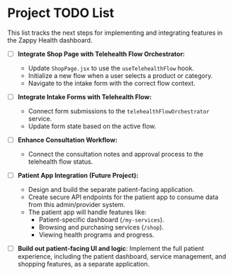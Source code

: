 # Project TODO List

This list tracks the next steps for implementing and integrating features in the Zappy Health dashboard.

- [ ] **Integrate Shop Page with Telehealth Flow Orchestrator:**
  - Update `ShopPage.jsx` to use the `useTelehealthFlow` hook.
  - Initialize a new flow when a user selects a product or category.
  - Navigate to the intake form with the correct flow context.

- [ ] **Integrate Intake Forms with Telehealth Flow:**
  - Connect form submissions to the `telehealthFlowOrchestrator` service.
  - Update form state based on the active flow.

- [ ] **Enhance Consultation Workflow:**
  - Connect the consultation notes and approval process to the telehealth flow status.

- [ ] **Patient App Integration (Future Project):**
  - Design and build the separate patient-facing application.
  - Create secure API endpoints for the patient app to consume data from this admin/provider system.
  - The patient app will handle features like:
    - Patient-specific dashboard (`/my-services`).
    - Browsing and purchasing services (`/shop`).
    - Viewing health programs and progress.

- [ ] **Build out patient-facing UI and logic**: Implement the full patient experience, including the patient dashboard, service management, and shopping features, as a separate application.
